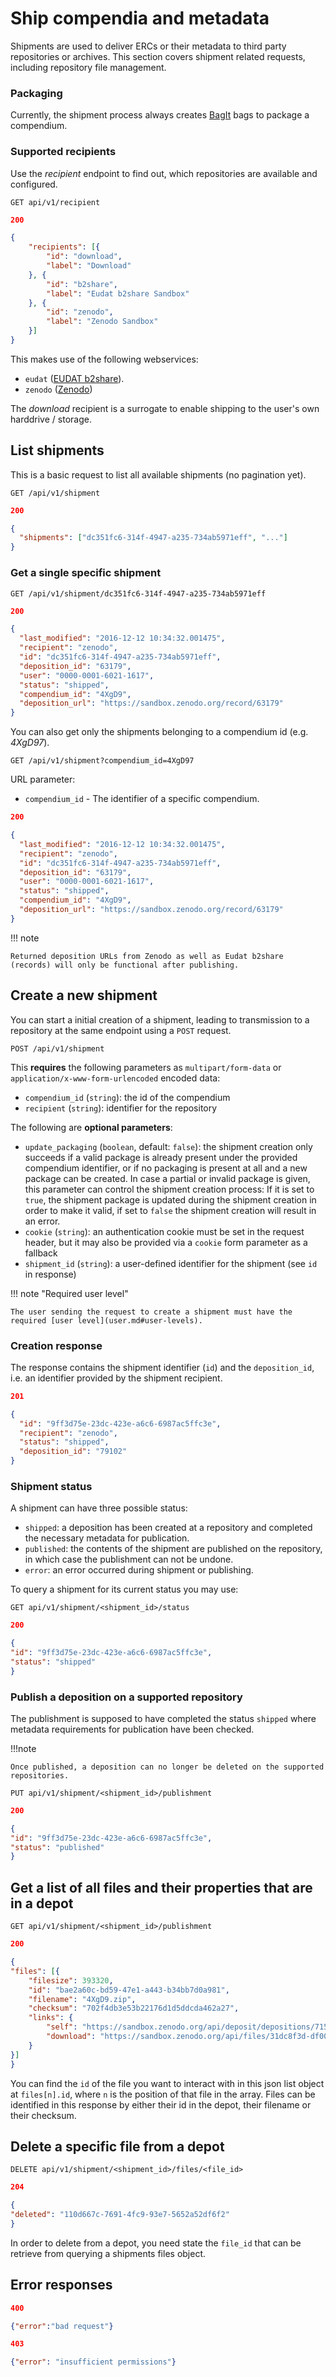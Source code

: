 # Ship compendia and metadata

Shipments are used to deliver ERCs or their metadata to third party repositories or archives.
This section covers shipment related requests, including repository file management.


### Packaging

Currently, the shipment process always creates [BagIt](http://tools.ietf.org/html/draft-kunze-bagit) bags to package a compendium.

### Supported recipients

Use the _recipient_ endpoint to find out, which repositories are available and configured.

`GET api/v1/recipient`


```json
200

{
	"recipients": [{
		"id": "download",
		"label": "Download"
	}, {
		"id": "b2share",
		"label": "Eudat b2share Sandbox"
	}, {
		"id": "zenodo",
		"label": "Zenodo Sandbox"
	}]
}
```

This makes use of the following webservices:
- `eudat` ([EUDAT b2share](https://b2share.eudat.eu/)).
- `zenodo` ([Zenodo](https://zenodo.org))

The _download_ recipient is a surrogate to enable shipping to the user's own harddrive / storage.



## List shipments

This is a basic request to list all available shipments (no pagination yet).

`GET /api/v1/shipment`

```json
200

{
  "shipments": ["dc351fc6-314f-4947-a235-734ab5971eff", "..."]
}
```

### Get a single specific shipment

`GET /api/v1/shipment/dc351fc6-314f-4947-a235-734ab5971eff`

```json
200 

{
  "last_modified": "2016-12-12 10:34:32.001475",
  "recipient": "zenodo",
  "id": "dc351fc6-314f-4947-a235-734ab5971eff",
  "deposition_id": "63179",
  "user": "0000-0001-6021-1617",
  "status": "shipped",
  "compendium_id": "4XgD9",
  "deposition_url": "https://sandbox.zenodo.org/record/63179"
}
```

You can also get only the shipments belonging to a compendium id (e.g. _4XgD97_).

`GET /api/v1/shipment?compendium_id=4XgD97`

URL parameter:
- `compendium_id` - The identifier of a specific compendium.

```json
200 

{
  "last_modified": "2016-12-12 10:34:32.001475",
  "recipient": "zenodo",
  "id": "dc351fc6-314f-4947-a235-734ab5971eff",
  "deposition_id": "63179",
  "user": "0000-0001-6021-1617",
  "status": "shipped",
  "compendium_id": "4XgD9",
  "deposition_url": "https://sandbox.zenodo.org/record/63179"
}
```

!!! note

    Returned deposition URLs from Zenodo as well as Eudat b2share (records) will only be functional after publishing.

## Create a new shipment

You can start a initial creation of a shipment, leading to transmission to a repository at the same endpoint using a `POST` request.

`POST /api/v1/shipment`

This **requires** the following parameters as `multipart/form-data` or `application/x-www-form-urlencoded` encoded data:

- `compendium_id` (`string`): the id of the compendium
- `recipient` (`string`): identifier for the repository

The following are **optional parameters**:

- `update_packaging` (`boolean`, default: `false`): the shipment creation only succeeds if a valid package is already present under the provided compendium identifier, or if no packaging is present at all and a new package can be created. In case a partial or invalid package is given, this parameter can control the shipment creation process: If it is set to `true`, the shipment package is updated during the shipment creation in order to make it valid, if set to `false` the shipment creation will result in an error.
- `cookie` (`string`): an authentication cookie must be set in the request header, but it may also be provided via a `cookie` form parameter as a fallback
- `shipment_id` (`string`): a user-defined identifier for the shipment (see `id` in response)

!!! note "Required user level"

    The user sending the request to create a shipment must have the required [user level](user.md#user-levels).

### Creation response

The response contains the shipment identifier (`id`) and the `deposition_id`, i.e. an identifier provided by the shipment recipient.

```json
201

{
  "id": "9ff3d75e-23dc-423e-a6c6-6987ac5ffc3e",
  "recipient": "zenodo",
  "status": "shipped",
  "deposition_id": "79102"
}
```



### Shipment status

A shipment can have three possible status:

- `shipped`: a deposition has been created at a repository and completed the necessary metadata for publication.
- `published`: the contents of the shipment are published on the repository, in which case the publishment can not be undone.
- `error`: an error occurred during shipment or publishing.

To query a shipment for its current status you may use:

`GET api/v1/shipment/<shipment_id>/status`

```json
200

{
"id": "9ff3d75e-23dc-423e-a6c6-6987ac5ffc3e",
"status": "shipped"
}
```

### Publish a deposition on a supported repository

The publishment is supposed to have completed the status `shipped` where metadata requirements for publication have been checked.

!!!note

    Once published, a deposition can no longer be deleted on the supported repositories.

`PUT api/v1/shipment/<shipment_id>/publishment`


```json
200

{
"id": "9ff3d75e-23dc-423e-a6c6-6987ac5ffc3e",
"status": "published"
}
```

<!--### File management in a repository depot-->

## Get a list of all files and their properties that are in a depot

`GET api/v1/shipment/<shipment_id>/publishment`

```json
200

{
"files": [{
	"filesize": 393320,
	"id": "bae2a60c-bd59-47e1-a443-b34bb7d0a981",
	"filename": "4XgD9.zip",
	"checksum": "702f4db3e53b22176d1d5ddcda462a27",
	"links": {
		"self": "https://sandbox.zenodo.org/api/deposit/depositions/71552/files/bae2a60c-bd59-47e1-a443-b34bb7d0a981",
		"download": "https://sandbox.zenodo.org/api/files/31dc8f3d-df00-4d8a-bd99-64ef341372b3/4XgD9.zip"
	}
}]
}
```

You can find the `id` of the file you want to interact with in this json list object at `files[n].id`, where `n` is the position of that file in the array.
Files can be identified in this response by either their id in the depot, their filename or their checksum.

## Delete a specific file from a depot

`DELETE api/v1/shipment/<shipment_id>/files/<file_id>`

```json
204

{
"deleted": "110d667c-7691-4fc9-93e7-5652a52df6f2"
}
```

In order to delete from a depot, you need state the `file_id` that can be retrieve from querying a shipments files object.

## Error responses 

```json
400

{"error":"bad request"}
```


```json
403

{"error": "insufficient permissions"}
```
